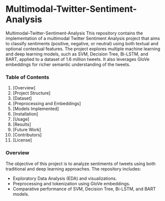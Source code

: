 # Multimodal-Twitter-Sentiment-Analysis

Multimodal-Twitter-Sentiment-Analysis
This repository contains the implementation of a multimodal Twitter Sentiment Analysis project that aims to classify sentiments (positive, negative, or neutral) using both textual and optional contextual features. The project explores multiple machine learning and deep learning models, such as SVM, Decision Tree, Bi-LSTM, and BART, applied to a dataset of 1.6 million tweets. It also leverages GloVe embeddings for richer semantic understanding of the tweets.

### Table of Contents
1. [Overview]
2. [Project Structure]
3. [Dataset]
4. [Preprocessing and Embeddings]
5. [Models Implemented]
6. [Installation]
7. [Usage]
8. [Results]
9. [Future Work]
10. [Contributors]
11. [License]

### Overview
The objective of this project is to analyze sentiments of tweets using both traditional and deep learning approaches. The repository includes:

* Exploratory Data Analysis (EDA) and visualizations.
* Preprocessing and tokenization using GloVe embeddings.
* Comparative performance of SVM, Decision Tree, Bi-LSTM, and BART models.

